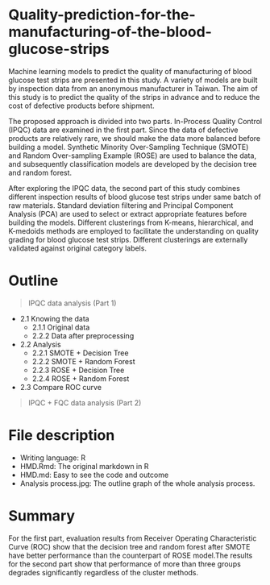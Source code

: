 # Quality-prediction-for-the-manufacturing-of-the-blood-glucose-strips
Machine learning models to predict the quality of manufacturing of blood glucose test strips are presented in this study. A variety of models are built by inspection data from an anonymous manufacturer in Taiwan. The aim of this study is to predict the quality of the strips in advance and to reduce the cost of defective products before shipment.

The proposed approach is divided into two parts. In-Process Quality Control (IPQC) data are examined in the first part. Since the data of defective products are relatively rare, we should make the data more balanced before building a model. Synthetic Minority Over-Sampling Technique (SMOTE) and Random Over-sampling Example (ROSE) are used to balance the data, and subsequently classification models are developed by the decision tree and random forest. 

After exploring the IPQC data, the second part of this study combines different inspection results of blood glucose test strips under same batch of raw materials. Standard deviation filtering and Principal Component Analysis (PCA) are used to select or extract appropriate features before building the models. Different clusterings from K-means, hierarchical, and K-medoids methods are employed to facilitate the understanding on quality grading for blood glucose test strips. Different clusterings are externally validated against original category labels.

# Outline
> IPQC data analysis (Part 1)

+ 2.1 Knowing the data
  - 2.1.1 Original data
  - 2.2.2 Data after preprocessing
+ 2.2 Analysis 
  - 2.2.1 SMOTE + Decision Tree
  - 2.2.2 SMOTE + Random Forest
  - 2.2.3 ROSE + Decision Tree
  - 2.2.4 ROSE + Random Forest
+ 2.3 Compare ROC curve
    
> IPQC + FQC data analysis (Part 2)


# File description
- Writing language: R
- HMD.Rmd: The original markdown in R
- HMD.md: Easy to see the code and outcome
- Analysis process.jpg: The outline graph of the whole analysis process. 
# Summary
For the first part, evaluation results from Receiver Operating Characteristic Curve (ROC) show that the decision tree and random forest after SMOTE have better performance than the counterpart of ROSE model.The results for the second part show that performance of more than three groups degrades significantly regardless of the cluster methods.
